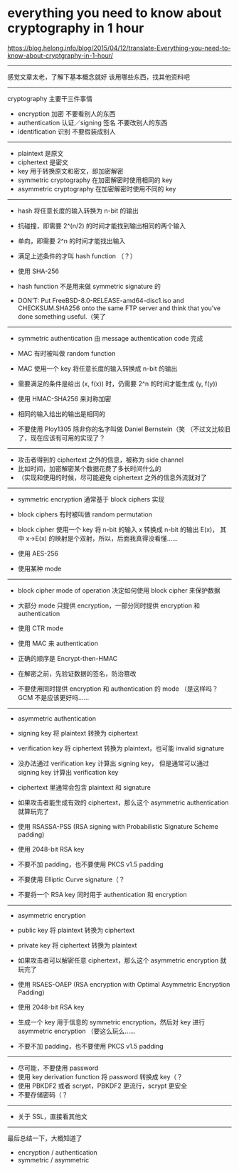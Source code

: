 # everything you need to know about cryptography in 1 hour

https://blog.helong.info/blog/2015/04/12/translate-Everything-you-need-to-know-about-cryptgraphy-in-1-hour/

---

感觉文章太老，了解下基本概念就好
该用哪些东西，找其他资料吧

---

cryptography 主要干三件事情

+ encryption 加密
    不要看别人的东西
+ authentication 认证／signing 签名
    不要改别人的东西
+ identification 识别
    不要假装成别人

---

+ plaintext 是原文
+ ciphertext 是密文
+ key 用于转换原文和密文，即加密解密
+ symmetric cryptography 在加密解密时使用相同的 key
+ asymmetric cryptography 在加密解密时使用不同的 key

---

+ hash 将任意长度的输入转换为 n-bit 的输出
+ 抗碰撞，即需要 2^(n/2) 的时间才能找到输出相同的两个输入
+ 单向，即需要 2^n 的时间才能找出输入
+ 满足上述条件的才叫 hash function （？）

+ 使用 SHA-256
+ hash function 不是用来做 symmetric signature 的
+ DON’T: Put FreeBSD-8.0-RELEASE-amd64-disc1.iso and CHECKSUM.SHA256 onto the
    same FTP server and think that you’ve done something useful.（笑了

---

+ symmetric authentication 由 message authentication code 完成
+ MAC 有时被叫做 random function
+ MAC 使用一个 key 将任意长度的输入转换成 n-bit 的输出
+ 需要满足的条件是给出 (x, f(x)) 时，仍需要 2^n 的时间才能生成 (y, f(y))

+ 使用 HMAC-SHA256 来对称加密
+ 相同的输入给出的输出是相同的
+ 不要使用 Ploy1305 除非你的名字叫做 Daniel Bernstein（笑
    （不过文比较旧了，现在应该有可用的实现了？

---

+ 攻击者得到的 ciphertext 之外的信息，被称为 side channel
+ 比如时间，加密解密某个数据花费了多长时间什么的
+ （实现和使用的时候，尽可能避免 ciphertext 之外的信息外流就对了

---

+ symmetric encryption 通常基于 block ciphers 实现
+ block ciphers 有时被叫做 random permutation
+ block cipher 使用一个 key 将 n-bit 的输入 x 转换成 n-bit 的输出 E(x)，
    其中 x->E(x) 的映射是个双射，所以，后面我真得没看懂……

+ 使用 AES-256
+ 使用某种 mode

---

+ block cipher mode of operation 决定如何使用 block cipher 来保护数据
+ 大部分 mode 只提供 encryption，一部分同时提供 encryption 和 authentication

+ 使用 CTR mode
+ 使用 MAC 来 authentication
+ 正确的顺序是 Encrypt-then-HMAC
+ 在解密之前，先验证数据的签名，防治篡改
+ 不要使用同时提供 encryption 和 authentication 的 mode
    （是这样吗？GCM 不是应该更好吗……

---

+ asymmetric authentication
+ signing key 将 plaintext 转换为 ciphertext
+ verification key 将 ciphertext 转换为 plaintext，也可能 invalid signature
+ 没办法通过 verification key 计算出 signing key，
    但是通常可以通过 signing key 计算出 verification key
+ ciphertext 里通常会包含 plaintext 和 signature
+ 如果攻击者能生成有效的 ciphertext，那么这个 asymmetric authentication 就算玩完了

+ 使用 RSASSA-PSS (RSA signing with Probabilistic Signature Scheme padding)
+ 使用 2048-bit RSA key
+ 不要不加 padding，也不要使用 PKCS v1.5 padding
+ 不要使用 Elliptic Curve signature（？
+ 不要将一个 RSA key 同时用于 authentication 和 encryption

---

+ asymmetric encryption
+ public key 将 plaintext 转换为 ciphertext
+ private key 将 ciphertext 转换为 plaintext
+ 如果攻击者可以解密任意 ciphertext，那么这个 asymmetric encryption 就玩完了

+ 使用 RSAES-OAEP (RSA encryption with Optimal Asymmetric Encryption Padding)
+ 使用 2048-bit RSA key
+ 生成一个 key 用于信息的 symmetric encryption，然后对 key 进行 asymmetric encryption
    （要这么玩么……
+ 不要不加 padding，也不要使用 PKCS v1.5 padding

---

+ 尽可能，不要使用 password
+ 使用 key derivation function 将 password 转换成 key（？
+ 使用 PBKDF2 或者 scrypt，PBKDF2 更流行，scrypt 更安全
+ 不要存储密码（？

---

+ 关于 SSL，直接看其他文

---

最后总结一下，大概知道了

+ encryption / authentication
+ symmetric / asymmetric
